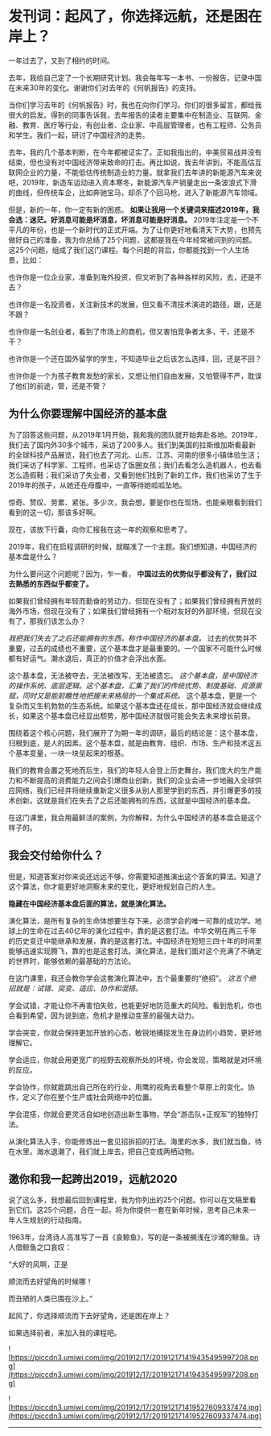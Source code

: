 # 发刊词：起风了，你选择远航，还是困在岸上？

一年过去了，又到了相约的时间。

去年，我给自己定了一个长期研究计划。我会每年写一本书、一份报告，记录中国在未来30年的变化。谢谢你们对去年的《何帆报告》的支持。

当你们学习去年的《何帆报告》时，我也在向你们学习。你们的很多留言，都给我很大的启发。得到的同事告诉我，去年报告的读者主要集中在制造业、互联网、金融、教育、医疗等行业，有创业者、企业家、中高层管理者，也有工程师、公务员和学生。我们一起，研讨了中国经济的走势。

去年，我的几个基本判断，在今年都被证实了。正如我指出的，中美贸易战并没有结束，但也没有对中国经济带来致命的打击。再比如说，我去年讲到，不能高估互联网企业的力量，不能低估传统制造业的力量。就拿我们去年讲的新能源汽车来说吧，2019年，新造车运动进入资本寒冬，新能源汽车产销量走出一条波浪式下滑的曲线，但传统车企，比如奔驰宝马，却杀了个回马枪，进入了新能源汽车领域。

但是，新的一年，你一定有新的困惑。 **如果让我用一个关键词来描述2019年，我会选：迷茫。好消息可能是坏消息，坏消息可能是好消息。** 2019年注定是一个不平凡的年份，也是一个新时代的正式开端。为了让你更好地看清天下大势，也预先做好自己的准备，我为你总结了25个问题，这都是我在今年经常被问到的问题。这25个问题，组成了我们这门课程。每个问题的背后，你都能找到一个人生场景，比如：

也许你是一位企业家，准备到海外投资，但又听到了各种各样的风险，去，还是不去？

也许你是一名投资者，关注新技术的发展，但又看不清技术演进的路径，跟，还是不跟？

也许你是一名创业者，看到了市场上的商机，但又害怕竞争者太多，干，还是不干？

也许你是一个还在国外留学的学生，不知道毕业之后该怎么选择，回，还是不回？

也许你是一个为孩子教育发愁的家长，又想让他们自由发展，又怕管得不严，耽误了他们的前途，管，还是不管？

## 为什么你要理解中国经济的基本盘

为了回答这些问题，从2019年1月开始，我和我的团队就开始奔赴各地。2019年，我们去了国内外30多个城市，采访了200多人。我们到美国的拉斯维加斯看最新的全球科技产品展览，我们也去了河北、山东、江苏、河南的很多小镇体验生活；我们采访了科学家、工程师，也采访了饭圈女孩；我们去看怎么造机器人，也去看怎么造假鞋；我们采访了失业者，又看到他们找到了新的工作，我们也采访了生于2019年的孩子，从她还在母腹中，一直等待她呱呱坠地。

惊奇、赞叹、劳累、紧张。多少次，我会想，要是你也在现场，也能亲眼看到我们看到的这一切，那该多好啊。

现在，该放下行囊，向你汇报我在这一年的观察和思考了。

2019年，我们在启程调研的时候，就瞄准了一个主题。我们想知道，中国经济的基本盘是什么？

为什么要问这个问题呢？因为，乍一看， **中国过去的优势似乎都没有了，我们过去熟悉的东西似乎都变了。**

如果我们曾经拥有年轻而勤奋的劳动力，但现在没有了；如果我们曾经拥有开放的海外市场，但现在没有了；如果我们曾经拥有一个相对友好的外部环境，但现在没有了，那我们该怎么办？

 *我把我们失去了之后还能拥有的东西，称作中国经济的基本盘。* 过去的优势并不重要，过去的成绩也不重要，这个基本盘才是最重要的。一个国家不可能什么时候都有好运气。潮水退后，真正的价值才会浮出水面。

这个基本盘，无法被夺去，无法被改写，无法被遗忘。 *这个基本盘，是中国经济的操作系统、底层逻辑。这个基本盘，汇集了我们的传统优势、制度基础、资源禀赋，同时又是能前瞻性地把握未来格局的一个集成系统。* 这个基本盘，更是一个复杂而又生机勃勃的生态系统。如果这个基本盘还在成长，那中国经济就会继续成长，如果这个基本盘已经显出颓势，那中国经济就很可能会失去未来增长前景。

围绕着这个核心问题，我们展开了为期一年的调研，最后的结论是：这个基本盘，归根到底，是人的因素。这个基本盘，就是由教育、组织、市场、生产和技术这五个基本变量，一块一块垒起来的根基。

我们的教育会置之死地而后生，我们的年轻人会登上历史舞台，我们庞大的生产能力和不断提高的消费能力之间会引爆商业创新，我们的企业会进一步地融入全球供应网络，我们已经并将继续重新定义很多从别人那里学到的东西，并引爆更多的技术创新。这就是我们在失去了之后还能拥有的东西，这就是中国经济的基本盘。

在这门课里，我会用最鲜活的案例，为你解释，为什么中国经济的基本盘会是这个样子的。

## 我会交付给你什么？

但是，知道答案对你来说还远远不够，你需要知道推演出这个答案的算法。知道了这个算法，你才能更好地洞察未来的变化，更好地规划自己的人生。

 **隐藏在中国经济基本盘后面的算法，就是演化算法。**

演化算法，是所有复杂的生命体想要生存下来，必须学会的唯一可靠的成功学。地球上的生命在过去40亿年的演化过程中，靠的是这套打法。中华文明在两三千年的历史变迁中能继承和发展，靠的是这套打法。中国经济在短短三四十年的时间里能够迅速实现腾飞，靠的也是这套打法。演化算法，是我们面对这个充满了不确定的世界时，能够依赖的最基础的方法论。

在这门课里，我还会教你学会这套演化算法中，五个最重要的“绝招”。 *这五个绝招就是：试错、突变、适应、协作和混搭。*

学会试错，才能让你不再害怕失败，也能更好地防范重大的风险。看到危机，你也会看到希望，因为说到底，危机才是推动变革的最强大动力。

学会突变，你就会保持更加开放的心态，敏锐地捕捉发生在身边的小趋势，更好地理解它。

学会适应，你就会用更宽广的视野去观察所处的环境，你会发现，策略就是对环境的反应。

学会协作，你就能跳出自己所在的行业，用鹰的视角去看整个草原上的变化。协作，定义了你在整个生产或社会网络中的位置。

学会混搭，你就会更灵活自如地创造出新生事物，学会“游击队+正规军”的独特打法。

从演化算法入手，你能修炼出一套见招拆招的打法。海里的水多，我们就当鱼，待在水里。海水退潮了，我们就上岸去，把自己变成两栖动物。

## 邀你和我一起跨出2019，远航2020

说了这么多，我想最后回到课程里，我为你列出的25个问题。你可以在文稿里看到它们。这25个问题，合在一起，将为你提供一套在新年时候，思考自己未来一年人生规划的行动指南。

1963年，台湾诗人高准写了一首《哀鲸鱼》，写的是一条被搁浅在沙滩的鲸鱼。诗人借鲸鱼之口哀叹：

“大好的风啊，正是

顺流而去好望角的时候哪！

而丑陋的人类已围在沙上。”

起风了，你选择顺流而下去好望角，还是困在岸上？

如果选择前者，来加入我的课程吧。

![https://piccdn3.umiwi.com/img/201912/17/201912171419435495997208.png](https://piccdn3.umiwi.com/img/201912/17/201912171419435495997208.png)

![https://piccdn3.umiwi.com/img/201912/17/201912171419527609337474.jpg](https://piccdn3.umiwi.com/img/201912/17/201912171419527609337474.jpg)

---

